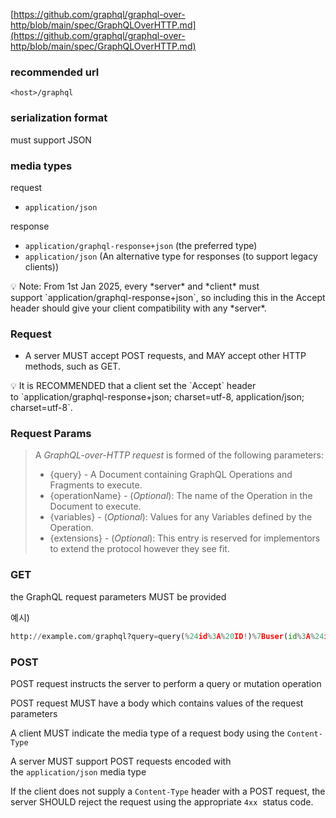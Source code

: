 [https://github.com/graphql/graphql-over-http/blob/main/spec/GraphQLOverHTTP.md](https://github.com/graphql/graphql-over-http/blob/main/spec/GraphQLOverHTTP.md)

### recommended url

`<host>/graphql`

### serialization format

must support JSON

### media types

request

- `application/json`

response

- `application/graphql-response+json` (the preferred type)
- `application/json` (An alternative type for responses (to support legacy clients))

<aside>
💡 Note: From 1st Jan 2025, every *server* and *client* must support `application/graphql-response+json`, so including this in the Accept header should give your client compatibility with any *server*.

</aside>

### Request

- A server MUST accept POST requests, and MAY accept other HTTP methods, such as GET.

<aside>
💡 It is RECOMMENDED that a client set the `Accept` header to `application/graphql-response+json; charset=utf-8, application/json; charset=utf-8`.

</aside>

### Request Params

> A *GraphQL-over-HTTP request* is formed of the following parameters:
> 
> - {query} - A Document containing GraphQL Operations and Fragments to execute.
> - {operationName} - (*Optional*): The name of the Operation in the Document to execute.
> - {variables} - (*Optional*): Values for any Variables defined by the Operation.
> - {extensions} - (*Optional*): This entry is reserved for implementors to extend the protocol however they see fit.

### GET

the GraphQL request parameters MUST be provided

예시)

```python
http://example.com/graphql?query=query(%24id%3A%20ID!)%7Buser(id%3A%24id)%7Bname%7D%7D&variables=%7B%22id%22%3A%22QVBJcy5ndXJ1%22%7D
```

### POST

POST request instructs the server to perform a query or mutation operation

POST request MUST have a body which contains values of the request parameters

A client MUST indicate the media type of a request body using the `Content-Type`

A server MUST support POST requests encoded with the `application/json` media type

If the client does not supply a `Content-Type` header with a POST request, the server SHOULD reject the request using the appropriate `4xx`
 status code.